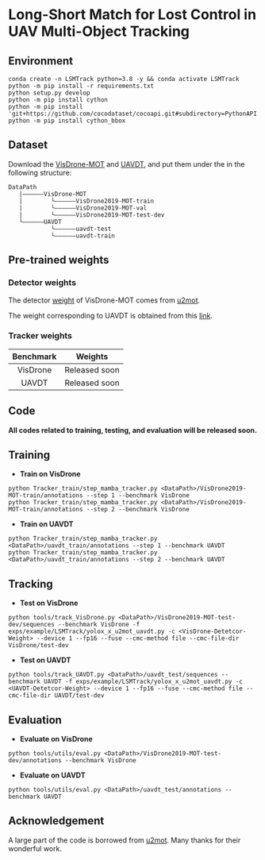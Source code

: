 # Long-Short Match for Lost Control in UAV Multi-Object Tracking

## Environment
```
conda create -n LSMTrack python=3.8 -y && conda activate LSMTrack
python -m pip install -r requirements.txt
python setup.py develop
python -m pip install cython
python -m pip install 'git+https://github.com/cocodataset/cocoapi.git#subdirectory=PythonAPI'
python -m pip install cython_bbox
```

## Dataset
Download the [VisDrone-MOT](https://github.com/VisDrone/VisDrone-Dataset) and [UAVDT](https://sites.google.com/view/grli-uavdt/%E9%A6%96%E9%A1%B5), and put them under the <DataPath> in the following structure:
```
DataPath   
   |——————VisDrone-MOT
   |        └——————VisDrone2019-MOT-train
   |        └——————VisDrone2019-MOT-val
   |        └——————VisDrone2019-MOT-test-dev
   └——————UAVDT
            └——————uavdt-test
            └——————uavdt-train
```

## Pre-trained weights
### Detector weights
The detector [weight](https://drive.google.com/drive/folders/1MTtu_gbvK7akKjr3cLNlX28L80fcSFQV) of VisDrone-MOT comes from [u2mot](https://github.com/alibaba/u2mot).

The weight corresponding to UAVDT is obtained from this [link](https://drive.google.com/file/d/19Uvi5d3qSkxmixIXPOcLAm-dh_2YjWo_/view?usp=sharing).
### Tracker weights
| Benchmark |    Weights    |
|:---------:|:-------------:|
|  VisDrone | Released soon |
|   UAVDT   | Released soon |

## Code
**All codes related to training, testing, and evaluation will be released soon.**

## Training
* **Train on VisDrone**
```
python Tracker_train/step_mamba_tracker.py <DataPath>/VisDrone2019-MOT-train/annotations --step 1 --benchmark VisDrone
python Tracker_train/step_mamba_tracker.py <DataPath>/VisDrone2019-MOT-train/annotations --step 2 --benchmark VisDrone
```
* **Train on UAVDT**
```
python Tracker_train/step_mamba_tracker.py <DataPath>/uavdt_train/annotations --step 1 --benchmark UAVDT
python Tracker_train/step_mamba_tracker.py <DataPath>/uavdt_train/annotations --step 2 --benchmark UAVDT
```
## Tracking
* **Test on VisDrone**
```
python tools/track_VisDrone.py <DataPath>/VisDrone2019-MOT-test-dev/sequences --benchmark VisDrone -f exps/example/LSMTrack/yolox_x_u2mot_uavdt.py -c <VisDrone-Detetcor-Weight> --device 1 --fp16 --fuse --cmc-method file --cmc-file-dir VisDrone/test-dev
```
* **Test on UAVDT**
```
python tools/track_UAVDT.py <DataPath>/uavdt_test/sequences --benchmark UAVDT -f exps/example/LSMTrack/yolox_x_u2mot_uavdt.py -c <UAVDT-Detetcor-Weight> --device 1 --fp16 --fuse --cmc-method file --cmc-file-dir UAVDT/test-dev
```
## Evaluation
* **Evaluate on VisDrone**
```
python tools/utils/eval.py <DataPath>/VisDrone2019-MOT-test-dev/annotations --benchmark VisDrone
```
* **Evaluate on UAVDT**
```
python tools/utils/eval.py <DataPath>/uavdt_test/annotations --benchmark UAVDT
```
## Acknowledgement
A large part of the code is borrowed from [u2mot](https://github.com/alibaba/u2mot). Many thanks for their wonderful work.
